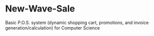 # New-Wave-Sale
Basic P.O.S. system (dynamic shopping cart, promotions, and invoice generation/calculation) for Computer Science
